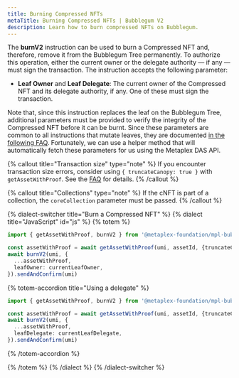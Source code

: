 ```yaml
---
title: Burning Compressed NFTs
metaTitle: Burning Compressed NFTs | Bubblegum V2
description: Learn how to burn compressed NFTs on Bubblegum.
---
```


The **burnV2** instruction can be used to burn a Compressed NFT and, therefore, remove it from the Bubblegum Tree permanently. To authorize this operation, either the current owner or the delegate authority — if any — must sign the transaction. The instruction accepts the following parameter:

- **Leaf Owner** and **Leaf Delegate**: The current owner of the Compressed NFT and its delegate authority, if any. One of these must sign the transaction.

Note that, since this instruction replaces the leaf on the Bubblegum Tree, additional parameters must be provided to verify the integrity of the Compressed NFT before it can be burnt. Since these parameters are common to all instructions that mutate leaves, they are documented [in the following FAQ](/bubblegum-v2/faq#replace-leaf-instruction-arguments). Fortunately, we can use a helper method that will automatically fetch these parameters for us using the Metaplex DAS API.

{% callout title="Transaction size" type="note" %}
If you encounter transaction size errors, consider using `{ truncateCanopy: true }` with `getAssetWithProof`. See the [FAQ](/bubblegum-v2/faq#replace-leaf-instruction-arguments) for details.
{% /callout %}

{% callout title="Collections" type="note" %}
If the cNFT is part of a collection, the `coreCollection` parameter must be passed.
{% /callout %}

{% dialect-switcher title="Burn a Compressed NFT" %}
{% dialect title="JavaScript" id="js" %}
{% totem %}

```ts
import { getAssetWithProof, burnV2 } from '@metaplex-foundation/mpl-bubblegum'

const assetWithProof = await getAssetWithProof(umi, assetId, {truncateCanopy: true});
await burnV2(umi, {
  ...assetWithProof,
  leafOwner: currentLeafOwner,
}).sendAndConfirm(umi)
```

{% totem-accordion title="Using a delegate" %}

```ts
import { getAssetWithProof, burnV2 } from '@metaplex-foundation/mpl-bubblegum'

const assetWithProof = await getAssetWithProof(umi, assetId, {truncateCanopy: true});
await burnV2(umi, {
  ...assetWithProof,
  leafDelegate: currentLeafDelegate,
}).sendAndConfirm(umi)
```

{% /totem-accordion %}

{% /totem %}
{% /dialect %}
{% /dialect-switcher %}

